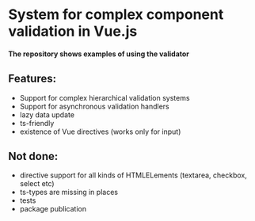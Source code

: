 # System for complex component validation in Vue.js
#### The repository shows examples of using the validator
## Features:
- Support for complex hierarchical validation systems
- Support for asynchronous validation handlers
- lazy data update
- ts-friendly
- existence of Vue directives (works only for input)
## Not done:
- directive support for all kinds of HTMLELements (textarea, checkbox, select etc)
- ts-types are missing in places
- tests
- package publication
